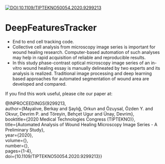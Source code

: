 [![DOI:10.1109/TIPTEKNO50054.2020.9299213](http://img.shields.io/badge/DOI-10.1101/2021.01.08.425840-B31B1B.svg)](https://doi.org/10.1109/TIPTEKNO50054.2020.9299213)

# DeepFeaturesTracker
* End to end cell tracking code.
* Collective cell analysis from microscopy image series is important for wound healing research. Computer-based automation of such analyses may help in rapid acquisition of reliable and reproducible results. 
* In this study phase-contrast optical microscopy image series of an in-vitro wound healing essay is manually delineated by two experts and its analysis is realized. Traditional image processing and deep learning based approaches for automated segmentation of wound area are developed and compared.

If you find this work useful, please cite our paper at:

@INPROCEEDINGS{9299213, <br/>
  author={Mayalıve, Berkay and Şaylığ, Orkun and Özuysal, Özden Y. and Okvur, Devrim P. and Töreyin, Behçet Ugur and Ünay, Devrim}, <br/>
  booktitle={2020 Medical Technologies Congress (TIPTEKNO)}, <br/>
  title={Automated Analysis of Wound Healing Microscopy Image Series - A Preliminary Study}, <br/>
  year={2020}, <br/>
  volume={}, <br/>
  number={}, <br/>
  pages={1-4}, <br/>
  doi={10.1109/TIPTEKNO50054.2020.9299213}}
